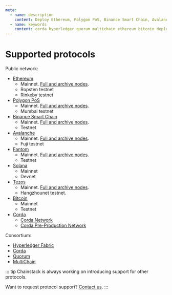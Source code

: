 ```yaml
---
meta:
  - name: description
    content: Deploy Ethereum, Polygon PoS, Binance Smart Chain, Avalanche, Fantom, Solana, Tezos, Bitcoin, Hyperledger Fabric, Corda, Quorum, MultiChain nodes and networks in minutes.
  - name: keywords
    content: corda hyperledger quorum multichain ethereum bitcoin deploy binance polygon matic avax avalanche fantom ftm tezos xtz solana
---
```


# Supported protocols

Public network:

* [Ethereum](/blockchains/ethereum)
	* Mainnet. [Full and archive nodes](/operations/ethereum/modes).
	* Ropsten testnet
	* Rinkeby testnet
* [Polygon PoS](/blockchains/polygon)
	* Mainnet. [Full and archive nodes](/operations/polygon/modes).
	* Mumbai testnet
* [Binance Smart Chain](/blockchains/bsc)
	* Mainnet. [Full and archive nodes](/operations/bsc/modes).
	* Testnet
* [Avalanche](/blockchains/avalanche)
	* Mainnet. [Full and archive nodes](/operations/avalanche/modes).
	* Fuji testnet
* [Fantom](/blockchains/fantom)
	* Mainnet. [Full and archive nodes](/operations/fantom/modes).
	* Testnet
* [Solana](/blockchains/solana)
	* Mainnet
	* Devnet
* [Tezos](/blockchains/tezos)
	* Mainnet. [Full and archive nodes](/operations/tezos/modes).
	* Hangzhounet testnet.
* [Bitcoin](/blockchains/bitcoin)
	* Mainnet
	* Testnet
* [Corda](/blockchains/corda)
	* [Corda Network](https://corda.network/)
	* [Corda Pre-Production Network](https://corda.network/participation/preprod/)

Consortium:

* [Hyperledger Fabric](/blockchains/fabric)
* [Corda](/blockchains/corda)
* [Quorum](/blockchains/quorum)
* [MultiChain](/blockchains/multichain)

::: tip
Chainstack is always working on introducing support for other protocols.

Want to request protocol support? <a href="https://chainstack.com/contact/" target="_blank">Contact us</a>.
:::
